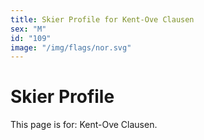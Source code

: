 ```yaml
---
title: Skier Profile for Kent-Ove Clausen
sex: "M"
id: "109"
image: "/img/flags/nor.svg" 
---
```


# Skier Profile

This page is for: Kent-Ove Clausen.
    